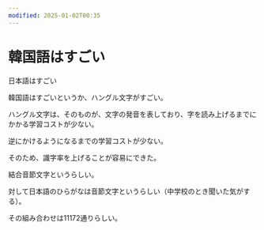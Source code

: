 ```yaml
---
modified: 2025-01-02T00:35
---
```

# 韓国語はすごい

日本語はすごい

韓国語はすごいというか、ハングル文字がすごい。

ハングル文字は、そのものが、文字の発音を表しており、字を読み上げるまでにかかる学習コストが少ない。

逆にかけるようになるまでの学習コストが少ない。

そのため、識字率を上げることが容易にできた。

結合音節文字というらしい。

対して日本語のひらがなは音節文字というらしい（中学校のとき聞いた気がする）。

その組み合わせは11172通りらしい。